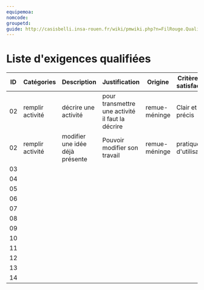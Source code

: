 ```yaml
---
equipemoa: 
nomcode: 
groupetd: 
guide: http://casisbelli.insa-rouen.fr/wiki/pmwiki.php?n=FilRouge.QualifierExigence
---
```

# Liste d'exigences qualifiées

| ID 	| Catégories 	| Description 	| Justification 	| Origine 	| Critères de satisfaction 	| Contentement MOA 	| Mécontentement MOA 	| Exigences Dépendantes 	| Exigences conflictuelles 	|
|----	|------------	|-------------	|---------------	|---------	|--------------------------	|------------------	|--------------------	|-----------------------	|--------------------------	|
|  02 | remplir activité | décrire une activité | pour transmettre une activité il faut la décrire | remue-méninge |  Clair et précis 	|                   	|                    	|                       	|                          	|
|  02 | remplir activité | modifier une idée déjà présente |Pouvoir modifier son travail |remue-méninge	| pratique d'utilisation|                  	|                    	|                       	|                          	|
|  03	|            	|             	|               	|         	|                          	|                  	|                    	|                       	|                          	|
|  04 |            	|             	|               	|         	|                          	|                  	|                    	|                       	|                          	|
|  05 |            	|             	|               	|         	|                          	|                  	|                    	|                       	|                          	|
|  06 |            	|             	|               	|         	|                          	|                  	|                    	|                       	|                          	|
|  07 |            	|             	|               	|         	|                          	|                  	|                    	|                       	|                          	|
|  08 |            	|             	|               	|         	|                          	|                  	|                    	|                       	|                          	|
|  09	|            	|             	|               	|         	|                          	|                  	|                    	|                       	|                          	|
|  10	|            	|             	|               	|         	|                          	|                  	|                    	|                       	|                          	|
|  11	|            	|             	|               	|         	|                          	|                  	|                    	|                       	|                          	|
|  12	|            	|             	|               	|         	|                          	|                  	|                    	|                       	|                          	|
|  13	|            	|             	|               	|         	|                          	|                  	|                    	|                       	|                          	|
|  14	|            	|             	|               	|         	|                          	|                  	|                    	|                       	|                          	|


